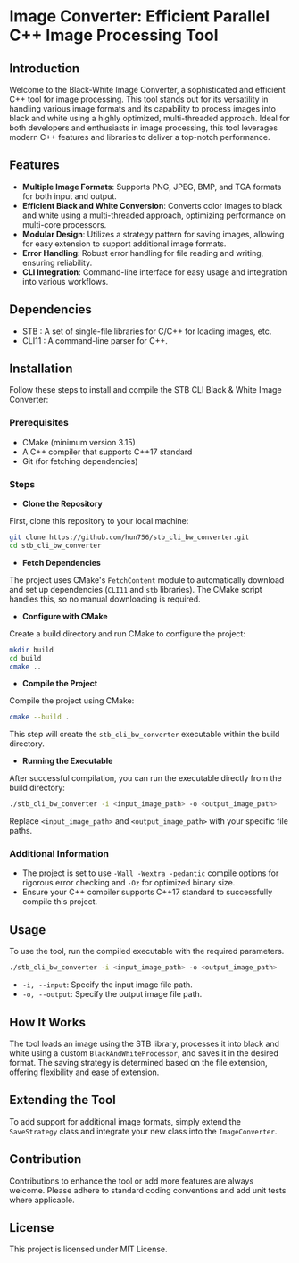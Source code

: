 # Image Converter: Efficient Parallel C++ Image Processing Tool
## Introduction
Welcome to the Black-White Image Converter, a sophisticated and efficient C++ tool for image processing. This tool stands out for its versatility in handling various image formats and its capability to process images into black and white using a highly optimized, multi-threaded approach. Ideal for both developers and enthusiasts in image processing, this tool leverages modern C++ features and libraries to deliver a top-notch performance.

## Features

- **Multiple Image Formats**: Supports PNG, JPEG, BMP, and TGA formats for both input and output.
- **Efficient Black and White Conversion**: Converts color images to black and white using a multi-threaded approach, optimizing performance on multi-core processors.
- **Modular Design**: Utilizes a strategy pattern for saving images, allowing for easy extension to support additional image formats.
- **Error Handling**: Robust error handling for file reading and writing, ensuring reliability.
- **CLI Integration**: Command-line interface for easy usage and integration into various workflows.

## Dependencies

- STB
: A set of single-file libraries for C/C++ for loading images, etc.
- CLI11
: A command-line parser for C++.

## Installation
Follow these steps to install and compile the STB CLI Black &amp; White Image Converter:

### Prerequisites

- CMake (minimum version 3.15)
- A C++ compiler that supports C++17 standard
- Git (for fetching dependencies)

### Steps

- **Clone the Repository**

First, clone this repository to your local machine:

```bash
git clone https://github.com/hun756/stb_cli_bw_converter.git
cd stb_cli_bw_converter
```

- **Fetch Dependencies**

The project uses CMake's `FetchContent` module to automatically download and set up dependencies (`CLI11` and `stb` libraries). The CMake script handles this, so no manual downloading is required.
- **Configure with CMake**

Create a build directory and run CMake to configure the project:

```bash
mkdir build
cd build
cmake ..
```

- **Compile the Project**

Compile the project using CMake:

```bash
cmake --build .
```

This step will create the `stb_cli_bw_converter` executable within the build directory.
- **Running the Executable**

After successful compilation, you can run the executable directly from the build directory:


```bash
./stb_cli_bw_converter -i <input_image_path> -o <output_image_path>
```

Replace `<input_image_path>` and `<output_image_path>` with your specific file paths.

### Additional Information

- The project is set to use `-Wall -Wextra -pedantic` compile options for rigorous error checking and `-Oz` for optimized binary size.
- Ensure your C++ compiler supports C++17 standard to successfully compile this project.


## Usage
To use the tool, run the compiled executable with the required parameters.

```bash
./stb_cli_bw_converter -i <input_image_path> -o <output_image_path>
```

- `-i, --input`: Specify the input image file path.
- `-o, --output`: Specify the output image file path.

## How It Works
The tool loads an image using the STB library, processes it into black and white using a custom `BlackAndWhiteProcessor`, and saves it in the desired format. The saving strategy is determined based on the file extension, offering flexibility and ease of extension.

## Extending the Tool
To add support for additional image formats, simply extend the `SaveStrategy` class and integrate your new class into the `ImageConverter`.

## Contribution
Contributions to enhance the tool or add more features are always welcome. Please adhere to standard coding conventions and add unit tests where applicable.

## License
This project is licensed under <a target="_new">MIT License</a>.
